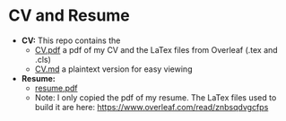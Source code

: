 # CV and Resume

- **CV:** This repo contains the 
	- [CV.pdf](./CV.pdf) a pdf of my CV and the LaTex files from Overleaf (.tex and .cls)
	- [CV.md](./CV.md) a plaintext version for easy viewing 
- **Resume:** 
	- [resume.pdf](./resume.pdf)
	- Note: I only copied the pdf of my resume. The LaTex files used to build it are here: https://www.overleaf.com/read/znbsqdvgcfps
